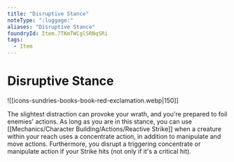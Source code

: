 ```yaml
---
title: "Disruptive Stance"
noteType: ":luggage:"
aliases: "Disruptive Stance"
foundryId: Item.7TKmTWCglSRNqSRi
tags:
  - Item
---
```


# Disruptive Stance
![[icons-sundries-books-book-red-exclamation.webp|150]]

The slightest distraction can provoke your wrath, and you're prepared to foil enemies' actions. As long as you are in this stance, you can use [[Mechanics/Character Building/Actions/Reactive Strike]] when a creature within your reach uses a concentrate action, in addition to manipulate and move actions. Furthermore, you disrupt a triggering concentrate or manipulate action if your Strike hits (not only if it's a critical hit).
